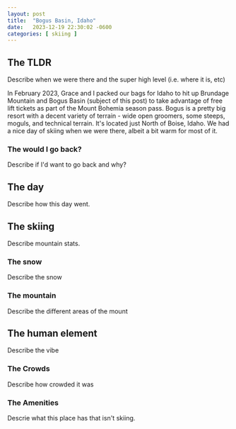 ```yaml
---
layout: post
title:  "Bogus Basin, Idaho"
date:   2023-12-19 22:30:02 -0600
categories: [ skiing ]
---
```


## The TLDR
Describe when we were there and the super high
level (i.e. where it is, etc)

In February 2023, Grace and I packed our bags 
for Idaho to hit up Brundage Mountain and Bogus Basin (subject of this post) to take advantage of free lift tickets
as part of the Mount Bohemia season pass. 
Bogus is a pretty big resort with a decent variety of terrain - wide open groomers, some steeps, moguls, and technical terrain. It's located just North of Boise, Idaho. 
We had a nice day of skiing when we were there, albeit a bit warm for most of it.

### The would I go back?
Describe if I'd want to go back and why?

## The day
Describe how this day went.

## The skiing
Describe mountain stats.
### The snow
Describe the snow

### The mountain
Describe the different areas of the mount

## The human element
Describe the vibe
 
### The Crowds
Describe how crowded it was

### The Amenities
Descrie what this place has that isn't skiing.